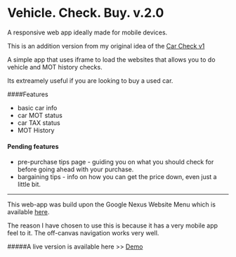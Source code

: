 # Vehicle. Check. Buy. v.2.0

A responsive web app ideally made for mobile devices.

This is an addition version from my original idea of the [Car Check v1](https://github.com/deanha-com/CarCheck-v1)

A simple app that uses iframe to load the websites that allows you to do vehicle and MOT history checks.

Its extreamely useful if you are looking to buy a used car.

####Features
* basic car info
* car MOT status
* car TAX status
* MOT History

#### Pending features
* pre-purchase tips page - guiding you on what you should check for before going ahead with your purchase. 
* bargaining tips - info on how you can get the price down, even just a little bit.
---
This web-app was build upon the Google Nexus Website Menu which is available
[here](http://tympanus.net/codrops/2013/07/30/google-nexus-website-menu/).

The reason I have chosen to use this is because it has a very mobile app feel to it. The off-canvas navigation works very well.

#####A live version is available here >> [Demo](http://deanha.com/demo/vcb/)
